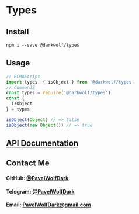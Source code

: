 # Types
## Install
`npm i --save @darkwolf/types`
## Usage
```javascript
// ECMAScript
import types, { isObject } from '@darkwolf/types'
// CommonJS
const types = require('@darkwolf/types')
const {
  isObject
} = types

isObject(Object) // => false
isObject(new Object()) // => true
```
## [API Documentation](https://github.com/Darkwolf/node-types/blob/master/docs/API.md)
## Contact Me
#### GitHub: [@PavelWolfDark](https://github.com/PavelWolfDark)
#### Telegram: [@PavelWolfDark](https://t.me/PavelWolfDark)
#### Email: [PavelWolfDark@gmail.com](mailto:PavelWolfDark@gmail.com)
